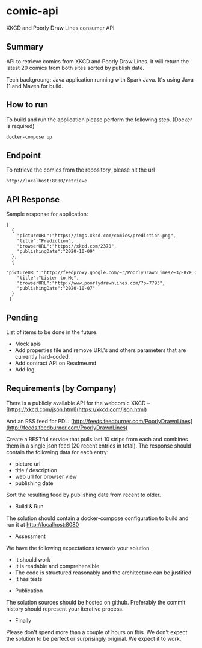 # comic-api
XKCD and Poorly Draw Lines consumer API 

## Summary

API to retrieve comics from XKCD and Poorly Draw Lines. It will return the latest 20 comics from both sites sorted by publish date.

Tech backgroung: Java application running with Spark Java. It's using Java 11 and Maven for build.

## How to run

To build and run the application please perform the following step. (Docker is required)

```shell script
docker-compose up
```


## Endpoint

To retrieve the comics from the repository, please hit the url
```
http://localhost:8080/retrieve
```

## API Response
Sample response for application:

```
[
  {
    "pictureURL":"https://imgs.xkcd.com/comics/prediction.png",
    "title":"Prediction",
    "browserURL":"https://xkcd.com/2370",
    "publishingDate":"2020-10-09"
  },
  {
    "pictureURL":"http://feedproxy.google.com/~r/PoorlyDrawnLines/~3/EKcE_QiSL8U/",
    "title":"Listen to Me",
    "browserURL":"http://www.poorlydrawnlines.com/?p=7793",
    "publishingDate":"2020-10-07"
  }
 ]
```


## Pending

List of items to be done in the future.

* Mock apis
* Add properties file and remove URL's and others parameters that are currently hard-coded.
* Add contract API on Readme.md
* Add log


## Requirements (by Company)

There is a publicly available API for the webcomic XKCD – [https://xkcd.com/json.html](https://xkcd.com/json.html)

And an RSS feed for PDL: [http://feeds.feedburner.com/PoorlyDrawnLines](http://feeds.feedburner.com/PoorlyDrawnLines)

Create a RESTful service that pulls last 10 strips from each and combines them in a single json feed (20 recent entries in total). The response should contain the following data for each entry:

- picture url
- title / description
- web url for browser view
- publishing date

Sort the resulting feed by publishing date from recent to older.

* Build & Run

The solution should contain a docker-compose configuration to build and run it at [http://localhost:8080](http://localhost:8080) 

* Assessment

We have the following expectations towards your solution.

- It should work
- It is readable and comprehensible
- The code is structured reasonably and the architecture can be justified
- It has tests


* Publication

The solution sources should be hosted on github. Preferably the commit history should represent your iterative process.

* Finally

Please don't spend more than a couple of hours on this. We don't expect the solution to be perfect or surprisingly original. We expect it to work.


